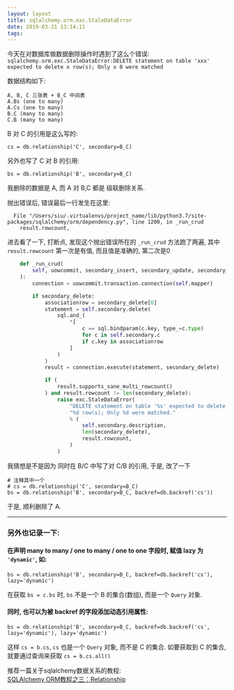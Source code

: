```yaml
---
layout: layout
title: sqlalchemy.orm.exc.StaleDataError
date: 2019-03-21 13:14:11
tags:
---
```

今天在对数据库做数据删除操作时遇到了这么个错误:  
`sqlalchemy.orm.exc.StaleDataError:DELETE statement on table 'xxx' expected to delete x row(s); Only x 0 were matched`  

数据结构如下:  
```
A, B, C 三张表 + B_C 中间表
A.Bs (one to many)
A.Cs (one to many)
B.C (many to many)
C.B (many to many)
```
<!-- more -->
B 对 C 的引用是这么写的:  
```
cs = db.relationship('C', secondary=B_C)
```
另外也写了 C 对 B 的引用:
```
bs = db.relationship('B', secondary=B_C)
```
我删除的数据是 A, 而 A 对 B,C 都是 级联删除关系.  

抛出错误后, 错误最后一行发生在这里:  
```
  File "/Users/siu/.virtualenvs/project_name/lib/python3.7/site-packages/sqlalchemy/orm/dependency.py", line 1200, in _run_crud
    result.rowcount,
```

进去看了一下, 打断点, 发现这个抛出错误所在的 `_run_crud` 方法跑了两遍, 其中 `result.rowcount` 第一次是有值, 而且值是准确的, 第二次是0
```python
    def _run_crud(
        self, uowcommit, secondary_insert, secondary_update, secondary_delete
    ):
        connection = uowcommit.transaction.connection(self.mapper)

        if secondary_delete:
            associationrow = secondary_delete[0]
            statement = self.secondary.delete(
                sql.and_(
                    *[
                        c == sql.bindparam(c.key, type_=c.type)
                        for c in self.secondary.c
                        if c.key in associationrow
                    ]
                )
            )
            result = connection.execute(statement, secondary_delete)

            if (
                result.supports_sane_multi_rowcount()
            ) and result.rowcount != len(secondary_delete):
                raise exc.StaleDataError(
                    "DELETE statement on table '%s' expected to delete "
                    "%d row(s); Only %d were matched."
                    % (
                        self.secondary.description,
                        len(secondary_delete),
                        result.rowcount,
                    )
                )
```

我猜想是不是因为 同时在 B/C 中写了对 C/B 的引用, 于是, 改了一下   
```
# 注释其中一个
# cs = db.relationship('C', secondary=B_C)
bs = db.relationship('B', secondary=B_C, backref=db.backref('cs'))
```

于是, 顺利删除了 A.  
___
  

### 另外也记录一下:
#### 在声明 many to many / one to many / one to one 字段时, 赋值 lazy 为 `'dynamic'`, 如:  
```python3
bs = db.relationship('B', secondary=B_C, backref=db.backref('cs'), lazy='dynamic')
```
在获取 `bs = c.bs` 时, `bs` 不是一个 B 的集合(数组), 而是一个 `Query` 对象.
#### 同时, 也可以为被 backref 的字段添加动态引用属性:
```python3
bs = db.relationship('B', secondary=B_C, backref=db.backref('cs', lazy='dynamic'), lazy='dynamic')
```
这样 `cs = b.cs`, `cs` 也是一个 `Query` 对象, 而不是 C 的集合.
如要获取到 C 的集合, 就要通过查询来获取 `cs = b.cs.all()` 

推荐一篇关于sqlalchemy数据关系的教程:  
[SQLAlchemy ORM教程之三：Relationship](https://www.jianshu.com/p/9771b0a3e589)
